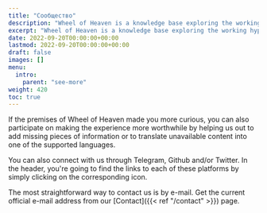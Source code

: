```yaml
---
title: "Сообщество"
description: "Wheel of Heaven is a knowledge base exploring the working hypothesis that life on Earth was intelligently designed by an extraterrestrial civilization, the so-called Elohim."
excerpt: "Wheel of Heaven is a knowledge base exploring the working hypothesis that life on Earth was intelligently designed by an extraterrestrial civilization, the so-called Elohim."
date: 2022-09-20T00:00:00+00:00
lastmod: 2022-09-20T00:00:00+00:00
draft: false
images: []
menu:
  intro:
    parent: "see-more"
weight: 420
toc: true
---
```


If the premises of Wheel of Heaven made you more curious, you can also participate on making the experience more worthwhile by helping us out to add missing pieces of information or to translate unavailable content into one of the supported languages.

You can also connect with us through Telegram, Github and/or Twitter. In the header, you're going to find the links to each of these platforms by simply clicking on the corresponding icon.

The most straightforward way to contact us is by e-mail. Get the current official e-mail address from our [Contact]({{< ref "/contact" >}}) page.
